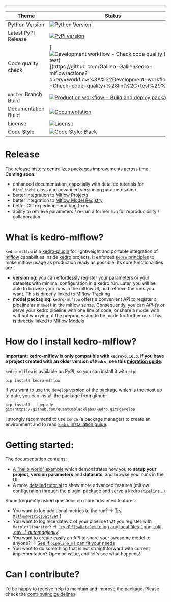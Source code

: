 
-----------------
| Theme | Status |
|------------------------|------------------------|
| Python Version | [![Python Version](https://img.shields.io/badge/python-3.6%20%7C%203.7%20%7C%203.8-blue.svg)](https://pypi.org/project/kedro-mlflow/) |
| Latest PyPI Release | [![PyPI version](https://badge.fury.io/py/kedro-mlflow.svg)](https://pypi.org/project/kedro-mlflow/) |
| Code quality check | [![Development workflow - Check code quality (lint, test)](https://github.com/Galileo-Galilei/kedro-mlflow/workflows/Development%20workflow%20-%20Check%20code%20quality%20(lint,%20test)/badge.svg)](https://github.com/Galileo-Galilei/kedro-mlflow/actions?query=workflow%3A%22Development+workflow+-+Check+code+quality+%28lint%2C+test%29%22) |
| `master` Branch Build | [![Production workflow - Build and deploy package](https://github.com/Galileo-Galilei/kedro-mlflow/workflows/Production%20workflow%20-%20Build%20and%20deploy%20package/badge.svg)](https://github.com/Galileo-Galilei/kedro-mlflow/actions?query=workflow%3A%22Production+workflow+-+Build+and+deploy+package%22) |
| Documentation Build | [![Documentation](https://readthedocs.org/projects/kedro-mlflow/badge/?version=latest)](https://kedro-mlflow.readthedocs.io/) |
| License | [![License](https://img.shields.io/badge/license-Apache%202.0-blue.svg)](https://opensource.org/licenses/Apache-2.0) |
| Code Style | [![Code Style: Black](https://img.shields.io/badge/code%20style-black-black.svg)](https://github.com/ambv/black) |

# Release
The [release history](https://github.com/Galileo-Galilei/kedro-mlflow/blob/develop/CHANGELOG.md) centralizes packages improvements across time. **Coming soon:**
- enhanced documentation, especially with detailed tutorials for ``PipelineML`` class and advanced versioning parametrisation
- better integration to [Mlflow Projects](https://www.mlflow.org/docs/latest/projects.html)
- better integration to [Mlflow Model Registry](https://www.mlflow.org/docs/latest/model-registry.html)
- better CLI experience and bug fixes
- ability to retrieve parameters / re-run a former run for reproducibility / collaboration



# What is kedro-mlflow?
``kedro-mlflow`` is a [kedro-plugin](https://kedro.readthedocs.io/en/stable/04_user_guide/10_developing_plugins.html) for lightweight and portable integration of [mlflow](https://mlflow.org/docs/latest/index.html) capabilities inside [kedro](https://kedro.readthedocs.io/en/stable/index.html) projects. It enforces [``Kedro`` principles]() to make mlflow usage as production ready as possible. Its core functionalities are :
- **versioning**: you can effortlessly register your parameters or your datasets with minimal configuration in a kedro run. Later, you will be able to browse your runs in the mlflow UI, and retrieve the runs you want. This is directly linked to [Mlflow Tracking](https://www.mlflow.org/docs/latest/tracking.html)
- **model packaging**: ``kedro-mlflow`` offers a convenient API to register a pipeline as a ``model`` in the mlflow sense. Consequently, you can *API-fy* or serve your kedro pipeline with one line of code, or share a model with without worrying of the preprocessing to be made for further use. This is directly linked to [Mlflow Models](https://www.mlflow.org/docs/latest/models.html)


# How do I install kedro-mlflow?
**Important: kedro-mlflow is only compatible with ``kedro>0.16.0``. If you have a project created with an older version of ``Kedro``, see this [migration guide](https://github.com/quantumblacklabs/kedro/blob/master/RELEASE.md#migration-guide-from-kedro-015-to-016).**

``kedro-mlflow`` is available on PyPI, so you can install it with ``pip``:
```console
pip install kedro-mlflow
```
If you want to use the ``develop`` version of the package which is the most up to date, you can install the package from github:
```console
pip install --upgrade git+https://github.com/quantumblacklabs/kedro.git@develop
```

I strongly recommend to use ``conda`` (a package manager) to create an environment and to read [``kedro`` installation guide](https://kedro.readthedocs.io/en/stable/02_getting_started/01_prerequisites.html).



# Getting started:
The documentation contains:
- [A "hello world" example](https://kedro-mlflow.readthedocs.io/en/latest/source/02_hello_world_example/index.html) which demonstrates how you to **setup your project**, **version parameters** and **datasets**, and browse your runs in the UI.
- A more [detailed tutorial](https://kedro-mlflow.readthedocs.io/en/latest/source/03_tutorial/index.html) to show more advanced features (mlflow configuration through the plugin, package and serve a kedro ``Pipeline``...)

Some frequently asked questions on more advanced features:
- You want to log additional metrics to the run? -> [Try ``MlflowMetricsDataSet``](https://kedro-mlflow.readthedocs.io/en/latest/source/03_tutorial/07_version_metrics.html) !
- You want to log nice dataviz of your pipeline that you register with ``MatplotlibWriter``? -> [Try ``MlflowDataSet`` to log any local files (.png, .pkl, .csv...) *automagically*](https://kedro-mlflow.readthedocs.io/en/latest/source/02_hello_world_example/02_first_steps.html#artifacts)!
- You want to create easily an API to share your awesome model to anyone? -> [See if ``pipeline_ml`` can fit your needs](https://github.com/Galileo-Galilei/kedro-mlflow/issues/16)
- You want to do something that is not straigthforward with current implementation? Open an issue, and let's see what happens!

# Can I contribute?

I'd be happy to receive help to maintain and improve the package. Please check the [contributing guidelines](https://github.com/Galileo-Galilei/kedro-mlflow/blob/develop/CONTRIBUTING.md).
